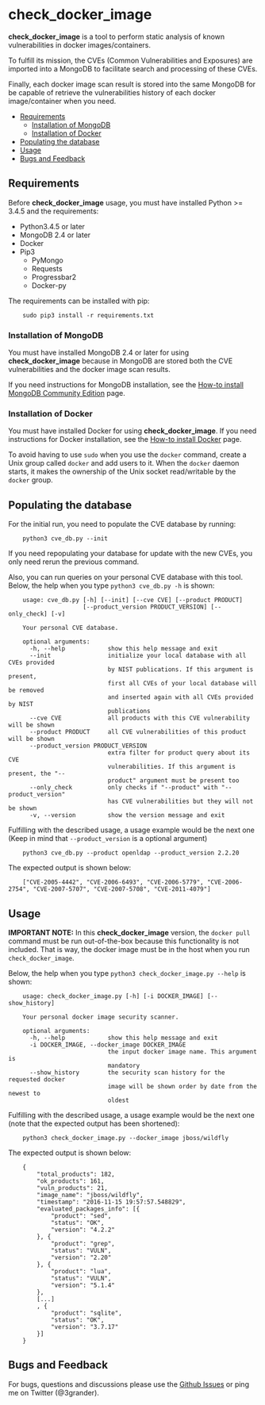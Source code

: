 # check_docker_image
**check_docker_image** is a tool to perform static analysis of known vulnerabilities in docker images/containers.

To fulfill its mission, the CVEs (Common Vulnerabilities and Exposures) are imported into a MongoDB to facilitate search and processing of these CVEs.

Finally, each docker image scan result is stored into the same MongoDB for be capable of retrieve the vulnerabilities history of each docker image/container when you need.

  * [Requirements](#Requirements)
  	* [Installation of MongoDB](#Installation-of-MongoDB)
  	* [Installation of Docker](#Installation-of-Docker)
  * [Populating the database](#Populating-the-database)
  * [Usage](#Usage)
  * [Bugs and Feedback](#Bugs-and-Feedback)

## Requirements
Before **check_docker_image** usage, you must have installed Python >= 3.4.5 and the requirements:

* Python3.4.5 or later
* MongoDB 2.4 or later
* Docker
* Pip3
  * PyMongo
  * Requests
  * Progressbar2
  * Docker-py

The requirements can be installed with pip:
```
    sudo pip3 install -r requirements.txt
```

### Installation of MongoDB

You must have installed MongoDB 2.4 or later for using **check_docker_image** because in MongoDB are stored both the CVE vulnerabilities and the docker image scan results.

If you need instructions for MongoDB installation, see the [How-to install MongoDB Community Edition](https://docs.mongodb.com/manual/administration/install-community/) page.

### Installation of Docker

You must have installed Docker for using **check_docker_image**. If you need instructions for Docker installation, see the [How-to install Docker](https://docs.docker.com/engine/getstarted/step_one/) page.

To avoid having to use `sudo` when you use the `docker` command, create a Unix group called `docker` and add users to it. When the `docker` daemon starts, it makes the ownership of the Unix socket read/writable by the `docker` group.

## Populating the database

For the initial run, you need to populate the CVE database by running:
```
    python3 cve_db.py --init
```

If you need repopulating your database for update with the new CVEs, you only need rerun the previous command.

Also, you can run queries on your personal CVE database with this tool. Below, the help when you type `python3 cve_db.py -h` is shown:
```
    usage: cve_db.py [-h] [--init] [--cve CVE] [--product PRODUCT]
                     [--product_version PRODUCT_VERSION] [--only_check] [-v]

    Your personal CVE database.

    optional arguments:
      -h, --help            show this help message and exit
      --init                initialize your local database with all CVEs provided
                            by NIST publications. If this argument is present,
                            first all CVEs of your local database will be removed
                            and inserted again with all CVEs provided by NIST
                            publications
      --cve CVE             all products with this CVE vulnerability will be shown
      --product PRODUCT     all CVE vulnerabilities of this product will be shown
      --product_version PRODUCT_VERSION
                            extra filter for product query about its CVE
                            vulnerabilities. If this argument is present, the "--
                            product" argument must be present too
      --only_check          only checks if "--product" with "--product_version"
                            has CVE vulnerabilities but they will not be shown
      -v, --version         show the version message and exit
```

Fulfilling with the described usage, a usage example would be the next one (Keep in mind that `--product_version` is a optional argument)
```
    python3 cve_db.py --product openldap --product_version 2.2.20
```

The expected output is shown below:
```
    ["CVE-2005-4442", "CVE-2006-6493", "CVE-2006-5779", "CVE-2006-2754", "CVE-2007-5707", "CVE-2007-5708", "CVE-2011-4079"]
```

## Usage
**IMPORTANT NOTE:** In this **check_docker_image** version, the `docker pull` command must be run out-of-the-box because this functionality is not included. That is way, the docker image must be in the host when you run `check_docker_image`.

Below, the help when you type `python3 check_docker_image.py --help` is shown:

```
    usage: check_docker_image.py [-h] [-i DOCKER_IMAGE] [--show_history]

    Your personal docker image security scanner.

    optional arguments:
      -h, --help            show this help message and exit
      -i DOCKER_IMAGE, --docker_image DOCKER_IMAGE
                            the input docker image name. This argument is
                            mandatory
      --show_history        the security scan history for the requested docker
                            image will be shown order by date from the newest to
                            oldest
```

Fulfilling with the described usage, a usage example would be the next one (note that the expected output has been shortened):
```
	python3 check_docker_image.py --docker_image jboss/wildfly
```

The expected output is shown below:
```
    {
        "total_products": 182,
        "ok_products": 161,
        "vuln_products": 21,
        "image_name": "jboss/wildfly",
        "timestamp": "2016-11-15 19:57:57.548829",
        "evaluated_packages_info": [{
            "product": "sed",
            "status": "OK",
            "version": "4.2.2"
        }, {
            "product": "grep",
            "status": "VULN",
            "version": "2.20"
        }, {
            "product": "lua",
            "status": "VULN",
            "version": "5.1.4"
        },
        [...]
        , {
            "product": "sqlite",
            "status": "OK",
            "version": "3.7.17"
        }]
    }
```

## Bugs and Feedback
For bugs, questions and discussions please use the [Github Issues](https://github.com/eliasgranderubio/check_docker_image/issues) or ping me on Twitter (@3grander).
